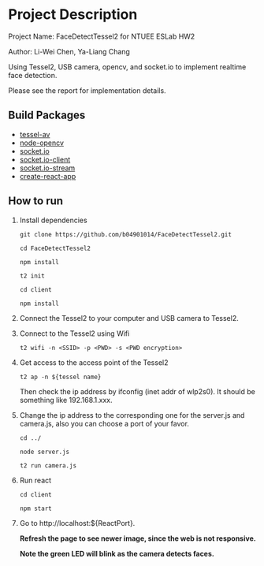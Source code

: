 # Project Description

Project Name: FaceDetectTessel2 for NTUEE ESLab HW2

Author: Li-Wei Chen, Ya-Liang Chang

Using Tessel2, USB camera, opencv, and socket.io to implement realtime face detection.

Please see the report for implementation details.

## Build Packages

* [tessel-av](https://github.com/tessel/tessel-av)
* [node-opencv](https://github.com/peterbraden/node-opencv)
* [socket.io](https://github.com/socketio/socket.io)
* [socket.io-client](https://github.com/socketio/socket.io-client)
* [socket.io-stream](https://github.com/nkzawa/socket.io-stream)
* [create-react-app](https://github.com/facebook/create-react-app)

## How to run

1. Install dependencies
    ```
    git clone https://github.com/b04901014/FaceDetectTessel2.git
    
    cd FaceDetectTessel2
    
    npm install

    t2 init
    
    cd client
    
    npm install
    ```

2. Connect the Tessel2 to your computer and USB camera to Tessel2.

3. Connect to the Tessel2 using Wifi

    ```
    t2 wifi -n <SSID> -p <PWD> -s <PWD encryption>
    ```

4. Get access to the access point of the Tessel2 
    ```
    t2 ap -n ${tessel name} 
    ```
    Then check the ip address by ifconfig (inet addr of wlp2s0). It should be something like 192.168.1.xxx.

5. Change the ip address to the corresponding one for the server.js and camera.js, also you can choose a port of your favor.
    ```
    cd ../
    
    node server.js

    t2 run camera.js
    ```
6. Run react
    ```
    cd client
    
    npm start
    ```
    
7. Go to http://localhost:${ReactPort}.

    **Refresh the page to see newer image, since the web is not responsive.**

    **Note the green LED will blink as the camera detects faces.**
